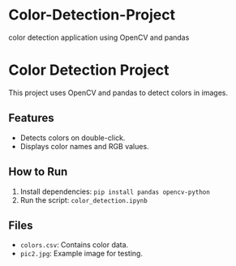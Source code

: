 # Color-Detection-Project
 color detection application using OpenCV and pandas
# Color Detection Project
This project uses OpenCV and pandas to detect colors in images.

## Features
- Detects colors on double-click.
- Displays color names and RGB values.

## How to Run
1. Install dependencies: `pip install pandas opencv-python`
2. Run the script: `color_detection.ipynb`

## Files
- `colors.csv`: Contains color data.
- `pic2.jpg`: Example image for testing.
